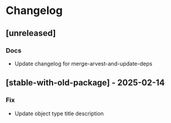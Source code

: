 # Changelog
## [unreleased]

### Docs

- Update changelog for merge-arvest-and-update-deps

## [stable-with-old-package] - 2025-02-14

### Fix

- Update object type title description

